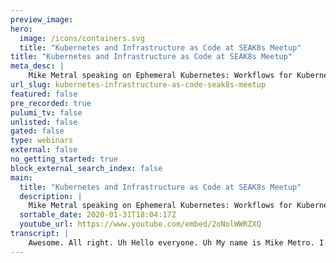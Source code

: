 ```yaml
---
preview_image:
hero:
  image: /icons/containers.svg
  title: "Kubernetes and Infrastructure as Code at SEAK8s Meetup"
title: "Kubernetes and Infrastructure as Code at SEAK8s Meetup"
meta_desc: |
    Mike Metral speaking on Ephemeral Kubernetes: Workflows for Kubernetes Clusters and Development
url_slug: kubernetes-infrastructure-as-code-seak8s-meetup
featured: false
pre_recorded: true
pulumi_tv: false
unlisted: false
gated: false
type: webinars
external: false
no_getting_started: true
block_external_search_index: false
main:
  title: "Kubernetes and Infrastructure as Code at SEAK8s Meetup"
  description: |
    Mike Metral speaking on Ephemeral Kubernetes: Workflows for Kubernetes Clusters and Development  - Infrastructure as Code using Pulumi - Managing the Kubernetes infrastructure ops loop - Managing the application dev loop  Talk repository: https://github.com/metral/gke-cicd
  sortable_date: 2020-01-31T18:04:17Z
  youtube_url: https://www.youtube.com/embed/2oNolWWRZXQ
transcript: |
    Awesome. All right. Uh Hello everyone. Uh My name is Mike Metro. I'm an engineer at Pulumi. Uh I work on the all the aspects of uh our tool chain. Um And today we were talking about the, the, uh on the heels of delivery comp, uh just like Angel did, I'm gonna be covering different ways. You can work with communities uh with C I CD. Uh And how kind of the versatility is the one that kind of shines in a couple of different ways. So, uh for starters, uh the common complaint that everyone talks about everyone is it's too hard, too much uh on ramp. Uh I don't care. I just want it to just load my app. Uh If I'm an Infra folks, I just want it to not fall over. If I'm uh somewhere in between, I want to do as little as possible. So, uh this is a very recurring theme. It only gets more complicated as the service area of the api expanse and unfortunately, it's become uh a huge deterrent to a lot of folks. Uh And for most it can be overkill for some, it can be just the right fit. But at some point, if you are in the game of managing containers, you will need some sort or orchestration engine in the piece and fits that bill uh in in my opinion, uh but at the same time, it may not be the right solution for everybody. So definitely keep that in mind. Uh what I'm trying to showcase here is how you as a developer or you as an Infra folks can really work on a couple of different planes uh using the ploy tool chain. Mhm So what is Pulumi, what is uh that we do with regards to communities and infrastructure? So for one as angel told us uh in his talk before, first off, thank you to Angel for the, for the, for giving this uh this talk on us and uh how that puts him with Circle C I. Um We're a huge fan of Circle C I. Um Pulumi is modern infrastructure as code. So you were familiar with tools like terraform puppet chef answerable. Um These are all tools that essentially were born uh just as the cloud was kind of getting going, right? So you have the chefs, the puppets, the answerable that are really mutating state on an actual machine. Um And you have something like um like terraform, which is trying to, to drive to a declarative state of the world but using a uh A DS L, right, the C language. Um the common like misconception about that is that at some point, you're gonna have walls of L you're going to have uh syntax errors that are gonna drive you up the wall. Um And unfortunately, you just don't have the constructs you need to use uh and manipulate this right from, from a truly kind of uh imperative standpoint. So, so the idea is you have no Gammel uh with Gloomy. Gloomy is a series of SDKS. We are completely open source. Um We are free and open for community individuals where we make our money is for organizations, but all our code is open source. You can uh you can pull down the tool chain and even store your states um locally in a bucket of your choice if you uh are not wanting to use our test. But the first thing that you should notice as someone coming from the world is that this very much kind of looks what you would expect right from a config file. Um You have uh very much the same kind of structure here. We've actually uh managed to leverage abstractions because now you have real programming languages, right? We support uh javascript typescript, Python go and we just really support for dot net. So CBF sharp uh C# uh So what we do is we expose a bunch of libraries in the language of your choice, you import that just like you would any other library use the same editor that you use, you use the same ID E use the same package manager uses the same test suites. All you essentially do is just write it in the language of your choice and declare the actual end state of what this infrastructure is. So we use imperative programming languages to drive to a declarative state of what might infrastructure should look like. So very kind of similar to what terraform is doing in that respect, right? Like I have two replicases. I want the replicas. I'm gonna keep driving that state until I have to have three reforms. But what you get out of code is all of the like the bells and whistles that developers are grown to love. You have type checking, you have lending, you have error completion, you have jumping to definition docs, you have unit testing, you have integration testing, you have the ability to create a distractions and calculations, to share code, to create libraries, to publish that to package managers, to share that with your coworkers uh that creates standards, right? And if I'm the networking team and my colleague, this is the identity team, they can standardize on what I am looks like and expose, expose either functions or artifacts that I'm supposed to be consuming just like I would an import statement, you know, import my buddy is I am uh library and I consume whatever role they give me or I consume whatever function they give me to create a role. Likewise, I can lock down networking and say no one's allowed to create public uh subnets, no one's allowed to create uh public IP S on any given uh resource in that subnet. So depending on how you want to mix and match that, really, the kind of gamut is, is available and with code you can manipulate it. However you want, let me ask questions. Simple C I uh Do you guys have like native support in their infrastructure or are they just like downloading? Because like, for example, in his example, when he did the CC I for the G ce, he had to install the G ce and I saw that, you know, you guys were just a call top of it. Um I mean, it, it, it, as I said, do you have partnerships with them or are you just that easy to integrate into any C I CD? Right. So we, so I'll show you the demo. Um I wasn't gonna do Circle C I before I knew Angel was showing up. So I switched it up and I showed this and could have actions just to show you another kind of option. But essentially the bloomy tool is, is the tool that's being um abstracted to some degree either in or say in circle C I or as an action and, and good help. But the idea is just a container. So it's a docker container that we have prebuilt with all of the. This is a great tool chain for GCP Azure, uh AWS plus our tool chain. So you can actually, you know, pop in api token log in and then the back end of your tool, it's just a container uh on the and in the CS CD. Yes. Right. So CS CD, that's coordinating with our S A or if you're using our S A by default. So what you do is when you do credit this code, this creates what's known as a resource graph. And that resource graph goes from parent all the way down to the leave. And so we'll start creating that hierarchy slowly as it goes. Uh And that gets stored in a state file, that state we by default stored on our S A. So we can do locking, concurrent locking of that state file. So if you're working in a team, you don't, you know, stopping each other changes. And essentially what that tool is doing, the C I is coordinating that state file with our A. So showing you previews actually enacting the update or uh or logging into your account. So similarly, just like we can define community code, we can do the same thing for so entire service catalog really of any of the cloud platforms. Um So uh in this case, GCP, I'm importing uh the ability to create a new firewall in a, in a subnet of GCP, I create a new VM with a machine type X boot disk. This um And what you now have is the ability to declarative write code in an imperative language uh and manipulate this and fund this. However you see fit, right? So you can tweak this in any, any edit the code is the desired state. So second I swap out the machine type from F one micro to an N one standard. It'll see. Hey, there's a, there's a diff here that's being changed, we can pinpoint to the exact prop because what we do in plume anything with an API pretty much we expose it through a library in the language of your choice. So we can think of flu as like an API of many A Pisa bucket of those is like the terra form providers. So we can tap into that ecosystem. Another bucket of that is we can talk directly into the cloud writers like top the cloud formation, talk to the templates and Azure top the templates and, and UCP and much like that, if you have an API, we have essentially the shell of a provider which is how we expose each of these uh utilities in our libraries. So if you have a API, you can implement your own only provider. Yes. Support for say self posted things like I'm using Zen or KBN. Yeah. So right now we have support for uh vsphere and uh on the on prem sort of thing. So yeah, so we can tap into those as well. Uh in addition to the cloud platforms. So what you now have is I mean through a code, you can preview these changes before they happen. You can make it like an actual decision to actually enact that. Um you have a full audit trail because it's code so you can track it to your source code and you can prove it through PR S, you can merge it, you can reject it, you can review it. Um And we also have integration for secret management. You can use, you know K MS on Aws, you can use the uh the vaults on, on, on UCP on Azure uh and even use your own cipher text uh if you wanted to. Um But more so uh what you really then buy is the ability to leverage any tool training platform of your choice because we are the cli tool. Uh We can plug into your source code and we can plug into any language of your choice through the libraries of the expose. You can work with many different tools that, that you've already used today, right N PM uh tip uh circle C I um on and on. And we work across all three clouds um as well as and here of ocean. So because Cori is just yet another API we can wrap that in a provider and expose that API through a library. So you now have the ability to create a deployment, you know, with completion as you would expect it just like anything else in uh in regular code. So to focus on Curtis, right? Um This is kind of like the state of the world we, we use, we call this like the K diagram um because this is like how deep you can go and how high you can kind of configure uh to run anything, the one common complaint um you can make it bigger. I can't uh I'll show that the there's a link at the end, I'll show you. So the biggest problem about working with communities as a developer as an operator is that you're never really coordinating um your work on a day to day to what's actually instead of staging a product, right? There's always a discrepancy in environments. So the the biggest problem is um I was here, I don't know how to do this. This is too hard, it's too complicated. I don't care. Um I just want something to, you know, take my note app and just run it on. Um I am an info person. I don't know what the best practices is to make sure this lockdown is secure that I have complete fault tolerance that all my node tools are gonna be configured to a point where I can easily migrate between the two without, you know, downtime, the questions are endless as you can imagine because this community is quite complex. And so you can see that the various layers that you have are, are quite cumbersome, right? You can work with the infrastructure itself to get the raw building blocks. You can then do manage clusters. If you're running something like gkeeksaks, then once you actually have the cluster up, you have the ability to then configure a multitude of, of properties depending on what you need. Off, logging policies, service matches, et cetera and on and on of the stack. Oh the X including things like it depends on like English controller, DN managers, managers. Um But the cool thing is that because we are an API if any guys, you can uh leverage many SDKS as we've noted on the left uh to work with each of these layers of the stack or mix and match. However you see fit. Um This is only what relates to communities, but we also expose the full service catalogs of all the major o writers. So if you do serve list, if you do um just rock compute and V MS, that's also all you're V to. So one of the, if I can remove this bar because I don't know, I guess not. All right. What I tried to do here is like what is the bare minimum I need from cluster, both on the infrastructure side and the cluster to have a cluster that's both production ready. That's limited privilege, least privilege, right? For uh the infrastructure identity as well as the identity. What is um the configuration cluster itself to make sure that it's fault tolerant that is segmented by not and more importantly, once uh that's all up and running, how do I share this cluster? Right? Multi tenancy, there's many properties in communities that allow you to configure multi tenancy at the bare minimum. You need name spaces. I am for these names spaces as well as our back, the names spaces and quotas, right? That's, that's the the bare minimum. You can't really see this on the bar, but also runtime policies, you can extend that to your arts content. But on the infrastructure side, that's what most of the off folks, off folks are working with. If I'm a developer, I don't care about any of this junk, right? I just have my app, I want to store in a container and then I want to leverage the resources and communities to make this go live and even to the point many people don't even want to learn the resources, they just want to ship a container and be done with it. So as you can imagine, all this setup is very cumbersome. If you don't know what you're doing, if you don't have the, if you already have a day job and you can't learn criminal on the side, right? Um If you don't know what the the proper dos and don't are, and more importantly, this is an evolving surface area that just kind of continues to, to grow and, and to get more complex. Um So the idea behind what we have at Pulumi is that because we have code and we create reusable code um because we can dispose of those libraries. We wanted to eliminate as much of the boilerplate Croft as possible while still giving you the raw building blocks. So you can choose to drop down to that native API that you're used to working with, right? Or you can use our, our libraries are really helpers. We don't like to call them abstraction because the notion of leakiness does is a real thing. It's about reducing the boilerplate. It's about improving the authorship experience. It's about improving kind of the the zero to the aha moment, right? So if I'm an person, I have my own responsibilities, I have to work with. If I'm as person, I have to do uh my own series of stuff. But as you noticed, right? Both Ops and Dev's folks are are kind of in the same kind of run of the mill uh cycles, right? Um They're the person who manages Infra, they're kind of managing two things, the cloud resources and the community is busted, right? So to go back to the earliest point, these are the basics, the cloud person is is iterating on identity on our back integration on source for buckets to storage containers, they're testing it, they're evaluating it, they're mining it, repeating with the cluster itself. They're creating the cluster, they creating the IMNS the cluster, they're in the back, the name faces quotas policies and the same kind of pipeline I tested it, I download it on back and eventually the ops gets to a point where like, all right, these clusters are solid, uh they're consumable for our apps, right? If they're like a platform team. Um and then we're gonna release that, that cluster uh to the apps uh folks to consume. So as you can see by decoupling this, because we have code, I can create an abstraction on clusters. You know, this is what our standard community clusters look like. No one's allowed to, to create clusters other than the S team. And the app folks just consume uh the credentials and, and basically a connection string um to, to work with Cuban fig on whatever platform on their end. So the app developer then consumes the all that access point into the cluster and they off, go off and do off their own loops, right? They have to build their apps, they have to test it, they have to run to make, to blast it into a doctor build. Uh They have to store it in the registry test out of L A for to repeat once the app is too fine tuned. Now it's actually the turn. So I'll put that into if I at a standard, right? Most applications these days are at least cloud native use some sort of persistent disc or volume. They have a fig map, you have secrets, they have employment services, they can have Englishes, they can have a bunch of Cr Ds that, I mean, the list is unless, but they go to the same pipeline. So the, as you can see, right, both us and Devs are doing the same sort of work. It would be so nice if both of those groups of folks had the ability to write code for whatever it is they're doing, test it, evaluate it and share it. And that's essentially kind of the the Hoppy bridge that Pulumi tends to, to fill. Um I wanna show a demo uh in a sec, but now you can have a, a high level of what Pulumi is and how we can configure infrastructure, pus deploy workloads into those clusters. Um And even decouple that uh whatever makes sense, we started focusing on some, some cool areas that we improve the developer experience around communities. So we just do something called Ploy Watch um much like I told you earlier where we have like this declarative state of changes, what you have, you know, it's very manual today. You have to do ploy preview. You ask that preview change looks good. Prove it. Do an update, rinse and repeat. Gloomy watch is kind of an ongoing loop that just never stops. Um And so what happens is the second I save my editor changes get deployed rolled out into my cluster on them. The wiser. So it, it helps with limiting the mechanics of actually working with us. Um And it's, and it's pretty easy as far as um once you have an established pipeline to just kind of work in your, in your own silo and save and then it goes off and shifts off into a cluster. Uh And that's kind of the the the mode that most developers want to work in. Similarly, we released uh a tool that's also in preview called flu mccurry. Where because we are, we have, we have code, right? We have the opportunity to not only tap into uh a live cluster, we can actually do fun stuff with it. So if you ever run a converted cluster, uh at some point, you ask, you ask you to call yourself the question like how many pods are out there running X version of my sequel, the standard today is to either keep control of your way through it or write your own plan and go app that's going to be a very tall order or you work to go. Uh And more so it is kind of um luckily, uh we have some smart folks at looming uh that were able to cobble uh what we call, which is a ability to query a live care clustering kind of T modes in both batch. And in streaming batch is kind of like uh a series of questions that runs to completion and, and streaming is the ability to just kind of watch uh an object change as it evolves um through the life cycle as it gets to play into communities as it lives in, cares as it lives or fails and whatnot. Um So that's kind of the gist of what I have to, to talk about it. Let's jump into it now and showcase some of this can people in the back seat. No. All right. It's gonna be fun. So, mm All right. So uh two categories, right? Infra on app. So we'll focus on info first. Um Angel showed off some of this uh in his, in his uh demo, I am also gonna leverage GKE because they are the fastest deploy, deploy of communities. So it makes for great demos. Uh I would not recommend EKS for no. So uh at the very least, right? Uh in that list I showed you you have to essentially set up identity a cluster and maybe some like default properties into that cluster. That's what an Infra team is concerned with. So here again, we're gonna operate at least privilege. I uh I create one service account that deploys the cluster uh into a GCP project. So these are isolated, you know, entities within Google, you can't control the entire account. So the C I CD uh endpoint of this will have a project owner and container admin on the on the project. So they can actually go off and instantiate the cluster but then we want to make sure that our application developers don't have the same privileges. So we go off and create a service account for them. Definitely locked down to um the following roles. They can only be a storage admin and a admin of the cluster that we give them storage admin is simply to be able to create buckets to store your, your containers in. So we can already be off to a much better start where we can share the same cluster and we can even lock them down to a particular news space. So in this identity, right, what we are doing is we create a service account for the developers. We give them storage admin threads, get the the key, the secret and create a bucket for them. Um All pretty straightforward stuff in the GK cluster just like angel is showing here, we can declarative state. I want my GK container to look like uh to look like this. I wanted to have these labels, these tags, whatever, how do you export the cup file? And then uh we had a touch of provider for crete that's just a wrap around Cuban fig. So all you need is a cup file to access it. So that way you can share actual resources around, right? As as any object um and have that be interchangeable. If you want to operate between different clusters in that same cluster, we're going to create an uh an app's name space again, you're seeing this all in code. So if you see one of the benefits of like jumping into working with code, I can go see the definition of this right here. Um I can see that here is what it takes to construct a name space and the sizing sucks on this, but I can see what's in a name space, an API version. I can see, I can see documentation, I can see metadata. Uh What's the metadata? Well, I can go to that too. Is that 9900 lines? Yeah. So this is the full API spec of communities and we absorb that into a library and expose it to you. OK. Yeah, that's not a part of this is not a part of No, no, this is not a part of the program. So I'm consuming the API that we of course. Yeah. OK. No. Yeah. This is not a, this is not 10,000 lines of code. Yeah, that would be the, the opposite way to move. Um But the cool thing is that we don't, we don't create new nouns. We don't create new API S, we don't create any new resources for you. It's the same resources you you've used to work with, we just expose it through language. But what you're saying, I make sure I didn't miss this earlier. What you're when you go ahead and create a cluster that you guys will actually create it to be a, you know, where you use best practices, so you don't make those mistakes of not knowing the best practices for locking them down. So you can kind of help eliminate some of the the the mistakes that can be made by some. No, absolutely not just nubes. I mean, folks, folks in the field, this is, this is a moving target, right? Is rapidly evolving. There's many, there's many new uh multi tendency means a lot of different things to a lot of different people, right? Um And that is kind of at the crux of of how to work with like the fault tolerance and making sure things don't fall over that things are gonna stay on, you know, when you're not looking, that's, that's kind of tend to be solved for the most part for uh for you by the providers, but they give you a vanilla shell of the cluster, they don't give you anything else. You just have to go in and configure your defaults and configure multi tendency and deploy workloads and share that cluster. So you're not having to worry that that's gonna fall over necessarily, but you're still starting from car block, right? Um And that is always gonna be the case. Mhm So is there a imagine that instead of using your library, I use the EP I library where I see the difference between the the, so the difference in that and for example, like, like I'll use bottle because everyone kind of understands bottle, right? You're still crafting the client from, from the initial API request to reading those responses to parsing those responses to storing it to your own objects, cashing it, manipulating it. That is a, that's the full like I wanna go full tilt and, and control everything. We are not doing any of that. So here we are talking because it's just an API request. We absorb the entire API into a library and then using C fig plus the client go library enact that into the cluster itself. So you're not writing the full clients from scratch, you're just, you're just be clearing. Yeah, you're just declaring a a space. This looks exactly what it will look like in Yale except I have the ability to clear a variable and the the ability to swap out which provider that gets created in. But this spec is the exact name space spec. So for the developers, I create an A space for them, I lock them down because I don't want them to go uh crazy on my, on my cluster, give them a bunch of parameters that are within range uh As far as CPU memory and resource quotas um and types of research they can create and then I even fine tuned them down and saying developers only allowed to access these API resources using uh R back roles and committees. But what you now have is the ability to declare all this reference these objects. So I not only create a role and create a binding that references my name space, that references also the actual dev role they created above. And so you try to do this in Yaml, you're doing a lot of copy basing, right? Or you're, you're trying to get outputs to, to be inserted or interpolated into your manifest of choice. Here, you're just using references you with anything else. And similarly, I can lock down uh not only the name space and how much they can consume resources in that name space and what resources they can consume, I can even create policies that say your run time is only allowed to use the following system capability, right? You're, you're locked down to, to not be able to, to tap into the host. You're not allowed to uh run as a privileged uh uh privileged process in the Linux name space. Um And you can see that all the way down to through for the rest of the configuration we have so we can by default and all this is exposed to you already, like I'll, I'll show that they help link at the end, but this is based on a bunch of reference guide in architecture that we've vetted, that have already worked. So we, we've done this in the field with customers as well as expertise from the team um across the past couple of years of running this stuff in production for for fortune 500 companies that give you a better starting point than just starting to trash. So um I'm running low on time so I'll, I'll fast forward through this. Um I didn't have time to show the whole C IC the demo, but as I'm a developer, uh now all I get is so in bloom, we have these notion called specs. So that program that I showed you for the infrastructure, I have a separate program for the for apps. An instantiation of that program is what we call stack. So you can have a de staging a prod of the same program. It gets to a point where you want to decouple these things, right? It just makes sense. I don't want one massive file for my cluster in my app, you know, all the all the defaults. So you, you break them up the stacks, the infrastructure of the apps. And here I'm actually referencing the output of the name space I created in the last program. So that cluster is in charge of creating all the properties that I am allowed to consume, do operate work within the guard rails. Here, I'm a consumer of that based on whatever my administrator gave me. So I'm creating the name space um that was given to me, I'm con uh consuming the Cuban fig file and the only uh the only hacking that is left to, to do to some degree is, is really on um on this much like uh angel showed in his, let me see if I can find it. Oh, I can't pull it up. I forget, forget where it's at anyways. It's just another file to do the G cloud off. Um So what I get from as a developer because I created a lockdown service account in the previous program, I can assume that and then uh I authenticate as that uh user before this program is run. So I can have decoupled pipelines in my C I CD that creates clusters with particular privileges that the boys into clusters with limited privileges. Um And you know, essentially lessen that that surface area. So I get to keep into a file from their previous stack. I get the name from the previous stack and I go off and create my program. Um And on this side, right, here's my note app, it's just standard not app. That's a hell of world. Um The left is the docker file, the the middle is the actual uh main and then here's the regulation TML file. Um But on the right is where you got to see um really what the kind of the power of, of having extractions are. So if you've ever written you, right, a persistive volume, a secret at the big map, the deployment of service, you're talking about hundreds of lines of code because we have code, we removed a lot of the boiler plate and you can define all those objects I just mentioned in 50 lines of code. So I can reference, I can create a new GCP registry here by importing the GCP library and say so import GCP from the UCP. I create a new registry gives me a new bucket. That's one line I pull down the local file uh directory. Uh note app, I pull the docker uh context out of that and I have a Docker image builder in code that pushes up to that repository. Uh So I can build it, I can create the registry, I can build the the docker container and I can push it up in 10 lines of code. Similarly, we took the surface area of the community's API or reduced that even further, you can now create a persistent volume claim and four lines of code. Um As you can imagine if you've written this, there's metadata fields, there's all these fields that need to be filled in. We need to take care of all that mind you. If this is too limited for you, you can you have the raw spec at your disposal to always drop in and use that that full spec. Likewise, we've done the same thing with the config map. So I only care about defining my data as to be some object, right? And here's a, here's a key value for a secret, same thing. We even have a, a random, a random generator that would generate two random uh entropy based uh passwords. So that in the community secret. Um And as you can see, right, like here we, this is the KX package we have the K eight. Is this the full API that you're used to working with? We just uh have an extension that lives on top of that. There. A lot of boilerplate, take the program and then pass them straight API, there's no involved. There's no Jason, there's no nothing. So that's one of the alle games uh of you never have to touch, you know, these, these Ds Ls ever again. And we, we came up with this notion we to around the team to around this uh for a while um of how to best encapsulate this. And if you've ever written the deployment in a service just on those two, you're looking at about 70 lines of code. And we have this notion of a called a pot builder and that is just the basics, right? So even with defining environment variables and queries sucks like this is a very tedious object oriented syntax manipulation you have to play with. It should just be a key value. So we need a key value. Your image should uh should always reference the, you know, again, we're working in code. So we're referencing the image we created earlier volume mouse, it should just be as easy as passing it versus in volume. And this thing on this end point there, you go. So this is the crux of the container, right? You can, this is one container, I can create an array of them. And the deployment is as simple as saying, here's this pod builder which is our our kind of our root uh object on the bottom to construct this spin it up two relatives. If that's not enough for you, you can always drop into the spec and see the full spec of as you would expect it and there you have it, you have namespace, you have, you have the spec, you have the metadata, you have all the stuff that you're used to working with. And likewise, a service should just be the ability to expose a certain kind on a deployment. So the service here is three lines, it says take the deployment, throw up mode, voucher type service in front of it, get me the end point, spit it out. So in all this 50 lines of code, we've reduced so much boilerplate and we create the exact semantic output that you would need for each of these resources. We don't create new nouns, we don't create new resources, we just remove the boilerplate question. So if you're working in pure J, are you able to do? Sorry if you're not working in a? Are you still able to do resources? Yes. So the Cr Ds are just another endpoint in the service area, right? So uh you can define the CRD to your in code as well. Yeah. And you can import them. Yeah. OK. A deal with three right there like 63. Yeah. Are you putting this in control? Yeah, this is all source control. No. So this, so mind you if, well, if you've ever worked with the community, the secret is not really a secret. It's, it's like a big map running in A S. Um So it, it is um so this is uh this is essentially referencing that this is obviously bad practice, right? You would not want to do this. You would need something like a vault or A K MS or something along those lines. Uh But the idea that, that I'm showing you here is whether this is password, this is random data, you know, to see something, you can just reference it as an environment valuable rather than having to cruft a bunch of specs across the board and copy, paste that. So what you're proposing is that like when we saw Angels presentation, when we saw his files, we saw a file for um uh circle C I. Then we saw uh we could see files for uh terraform and these files look uh uh different. But what you're saying is that for a developer, they could be working on files for their application, they could be working on files for their infrastructure and they could be working possibly for the files that are on their um uh process as code which would be in the circle C I. But the first two, the application code and infrastructure code are in the same language, which helps people understand what the hell is going on with KTIS. Because you're, you're gonna make your cnet's cluster from scratch, put the application on it, which I find quite fascinating because uh the company I work with the Cooper clusters or app here and you're always putting stuff into it, right? So to to go one step further, you don't have to use the same language. So I can write my cluster and typescript and my application developers can describe their resource for their app in Python because right now all, all it's being shared is the output of that cluster like you config and what name space am I supposed to be working in? I can consume that however, I need. So you don't have to use the same language if you don't want to questions, I have two other questions. Sorry, how do you execute this? How do you, so the blooming tool is essentially it, right? So I will, since I'm already out of time um here, I'll show you a quick change like on like on the infrastructure developer, I had a whole thing with with good hub actions, but circle C I actually has way better documentation. So uh I actually had that running quicker, quicker than github action. So shout out to Circle C I for getting there in order Um So for example, if I decided that I wanted to make the developer not only be a storage admin, I wanna say they also can do like cloud sequel or whatever. Um Someone help me out as it rolls cloud sequel to admin one GKE. Yeah. Yeah. OK. Um So that is a single line of change. I can do a ploy preview. It'll and it'll tone in on the exact property that's changing. So this is gonna create a profile that's not good enough. Let's show you some more output. I can see a full rich diff and you can see that I'm actually adding in this object and a new I am binding to the roles about single do ain we have a panel that shows you all of that um With regards to um So this looks like, so I can see the preview of this similarly in my dashboard, I can see the rich diff and if you're working across an org, you can see like who did what I changed this on this commit linked to that commit and whatnot. Um And even more so you have the ability to enforce policies at a governance level. So I can say, hey, no one's allowed to spin up an S3 bucket with a public endpoint. No one's allowed to create uh a service on communities that has a load bound surge. Yes. All the way back. Yes. Yes. Um So I think the question I was asked about customer resources and this is sort of related. But you know, there is involved. In other words, you may have all you may have outing on it. So you know, those go up and down and go up and now other resources move around, right? How was gonna react to that when you uh if you know in terms of, for example, the previous show, but also when you wanna go and change something, knowing that the state may have evolved since the last time. Yeah, great question. So I have two answers. So let's look at the infrastructure and then look at the piece, right? So if I went in and said my VM is of machine type, whatever N one standard and I decided to um to stand that up and then you came into the dashboard on aws and you said delete the, the virtual machine. So the state of my world thinks that that VM was created, you went in to the back, deleted it and now it's gone. So next time I get, I have the ability to do a refresh. And that's is something that you would run either before a preview or before an update to get the state of the world based on, on what it's basically comparing what it thinks the state of the world is versus what the reality is and then trying to reconcile that. So that's on the easier side. That's because we have the the, we have an insight into the API through AWS uh for an HP A for example, like hori horizontal scale and or any controller for that matter, you controllers who states fully live in that CD. So we don't have that, that access into X CD. Nor should you expose that, right? Because CD is the key to your kingdom here. So even that, so that is operating in a fine window like GCP will say, like, you know, if your HP A is between two and five, it's gonna potentially spike up to seven, it may spike up down to two. You may have an average of about four or five. Even they don't necessarily make a claim as to how many notes you're gonna have at any given time, right? Because it's based on burst, it's based on availability based on utilization. Um and based also on kind of on your account status. Uh So that's the sort of stuff we don't have an insight and, and we can't be better in, but the reality is it's a very kind of murky problem because the controls and are just a reminder of their own right? And there's too many of them coupled that with too many Cr Ds, it's just to move from a service area for us to kind of have a good foothold in where here as you can see the state of the code that I'm writing is what I'm expecting it to be I can deploy an HP A but beyond that, I don't, I'm kind of walled off from that. Is there an ability to then just ignore certain things for the purposes of our? And I don't think where I say, you know, I know those are gonna change. Let me not look at that, let me look at the other. Yeah, you can ignore changes on certain properties. Yeah. And so for, for I saw the libraries for managing the life cycle in cluster, I saw your libraries eab I, who are you guys planning to say, for example API. Yeah. So plus RP I is a is a good question. Uh So for those who are familiar plus API is basically the, you know, I feel like every year we we in the community reinvent, how do we understand? Plus, right? Um Plus API is, is the current effort that the community is putting their weight behind. Um We have our eyes on it. We don't have any opinions on it necessarily just because it's still an evolving space. Uh We, we are in the mentality of that to some degree, right? Like unless you're on, on prem the cloud vendors are kind of one in the space, right? Um And it's easier to just your credit card than it is to try to, to be an srh or one of these things. Um So the the reality is if there's enough meat in the bones from a cluster API perspective that it makes sense for us to integrate. Absolutely. It's just another API, right? So if it's an API, we can wrap it in a provider and explode it through our library. So the same way that you can eat there and you have also not sure we have a, we have, I guess how easy it is for somebody, you guys, one of those for any other API for example, open shift. Yeah. So exactly. So we've actually got a request for Openshift. Um So anything that has a API is pretty much one of the easiest things we can do. So um we have providers for F five. we just added support for um uh for Digital Ocean. I mean, if there's an API, we can wrap around it. So the, the for the most part right now it's kind of like Pulumi employee guided, right? Because it's still kind of a novel space, but we do have customers that are actually running their own providers. How cost is, I mean, we have documentation, I think people spend, spend uh something like two or three days to get something going. So it's a matter of days. Um How are you? So I I imagine you, you know, you, you're creating objects in your, in your API. No, so we, we, we don't, we don't interface at all. We don't touch your credits. We don't, we don't touch your API, we, we just the API request initiate from your client machine, we build up the graph and we just make sure that graph is matching what the request from the client is actually very, what I meant to say was that um you know, you may be instantiating, for example, like the, the, the, the, the uh uh project or whatever, right? Uh I mean, uh but like it, you're tracking those relevant back and uh uh sort of uh clients, right? Like they, they, they change it. Sure. You mean the controller? It's almost like evolving. Yeah. So uh if it's a native first class citizen resource, then that's what the refresh, right? That's what's stretching the state at that current moment and then going to actually enact it when you do an update. Obviously, there's a window of time that if I happen to like switch the hood under it, right? What I'll get is a failed update. But it, it, the thing is we do it create before our deletes. So we have to completely create the resource in its totality, get a, get a, a secure uh you know, a guarantee on the transaction and then we'll tear down the old stuff. But until that creation deletes, we, we don't bother with that. So we do it in a very safe way. You do it like gaming complex, right? So by default, a lot of our resources, we have pen like a suffix, like a random suffix. You can disable that if you really want to kind of like control the naming of it. But we do that as a, as a safety default. So you can have the same, you know, VM with the same profile, you know, in a loop 100 times if you want. Yeah, one of the questions I had was earlier, you stated the one thing that, that you, that differentiates you from a product was that you guys can utilize any programming language like Python, what are some of the other key differential or key differentials that separate you from another product like Terra, which might be a little bit more mature or have been around the world. Yeah, definitely. I mean, let's, let's be Frank, right? Like we are standing on the shoulders of giants here, right? Like Terraform ha has was the first mover they've instantiated uh a a movement of, of being proactive about how you declare your infrastructure and how you manage an infrastructure. The reality is anyone's worked in Terraform long enough, the management of that or the HCL really? Um it becomes cumbersome, it becomes a pain, it becomes even more a pain when you're working on a distributed team. Um It's, you know, there's, there's always hack, there's a bunch, I would say it's not, it's not just HCL there and there's a bunch of blue coat and baskets helping the profit up, right? Um And so that is unfortunately the state of the world. Um but they they have set a precedent really for how folks should be managing infrastructure and we should not take that lightly, right? Like the reality is now we we kind of were born also in the post cloud era, right? They were born 10 years ago with vagrants was kind of the early onset of that. Uh And so now there is there's more paradigms that kind of first class citizens to us like do containers. As you can see, we can build a container in one line, we can push it to registry. Like those are functionalities that that are gonna require a bunch of HCL and it may not be as fluid. Not to mention you have no referencing, right? You can create modules, but I guarantee you pull and pluck two people out of here. The modules are not that reusable or not that contain because in our current form, I mean, it, it, it almost becomes a nightmare with all the different files that you can have everywhere and you guys overcome a lot of that problem. Yeah. So it's funny enough we can, we have the ability to and I'm running out of time already uh way past over time. Uh We have the ability to convert our form to like we can convert like 90% of it. Um So you don't have to like boil the I'll be around if anyone has questions. Um Everybody in Boston. OK.
---
```

